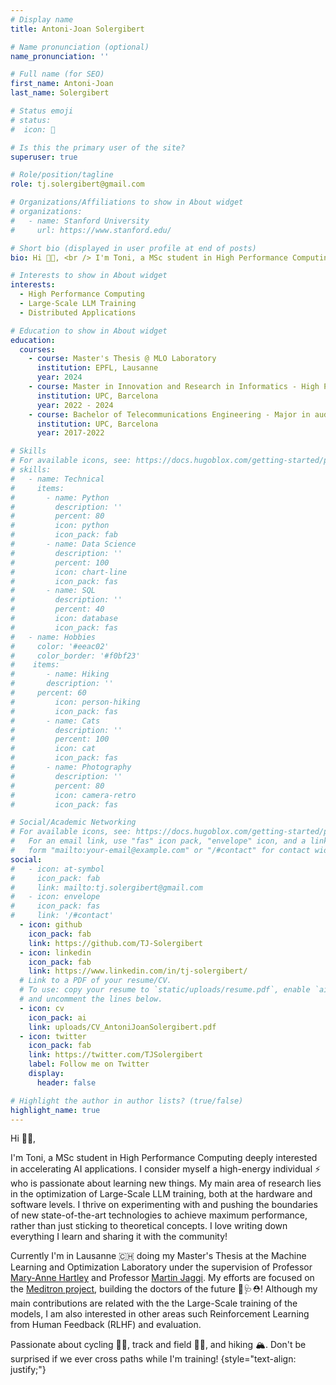```yaml
---
# Display name
title: Antoni-Joan Solergibert

# Name pronunciation (optional)
name_pronunciation: ''

# Full name (for SEO)
first_name: Antoni-Joan
last_name: Solergibert

# Status emoji
# status:
#  icon: 👀

# Is this the primary user of the site?
superuser: true

# Role/position/tagline
role: tj.solergibert@gmail.com

# Organizations/Affiliations to show in About widget
# organizations:
#   - name: Stanford University
#     url: https://www.stanford.edu/

# Short bio (displayed in user profile at end of posts)
bio: Hi 👋🏼, <br /> I'm Toni, a MSc student in High Performance Computing deeply interested in accelerating AI applications. You can contact me via LinkedIn or email. Follow me on GitHub to see my projects, and you can also find me on Twitter, but please, don't follow me on the street!

# Interests to show in About widget
interests:
  - High Performance Computing
  - Large-Scale LLM Training
  - Distributed Applications

# Education to show in About widget
education:
  courses:
    - course: Master's Thesis @ MLO Laboratory
      institution: EPFL, Lausanne
      year: 2024
    - course: Master in Innovation and Research in Informatics - High Performance Computing
      institution: UPC, Barcelona
      year: 2022 - 2024
    - course: Bachelor of Telecommunications Engineering - Major in audiovisual systems  
      institution: UPC, Barcelona
      year: 2017-2022

# Skills
# For available icons, see: https://docs.hugoblox.com/getting-started/page-builder/#icons
# skills:
#   - name: Technical
#     items:
#       - name: Python
#         description: ''
#         percent: 80
#         icon: python
#         icon_pack: fab
#       - name: Data Science
#         description: ''
#         percent: 100
#         icon: chart-line
#         icon_pack: fas
#       - name: SQL
#         description: ''
#         percent: 40
#         icon: database
#         icon_pack: fas
#   - name: Hobbies
#     color: '#eeac02'
#     color_border: '#f0bf23'
#    items:
#       - name: Hiking
#       description: ''
#     percent: 60
#         icon: person-hiking
#         icon_pack: fas
#       - name: Cats
#         description: ''
#         percent: 100
#         icon: cat
#         icon_pack: fas
#       - name: Photography
#         description: ''
#         percent: 80
#         icon: camera-retro
#         icon_pack: fas

# Social/Academic Networking
# For available icons, see: https://docs.hugoblox.com/getting-started/page-builder/#icons
#   For an email link, use "fas" icon pack, "envelope" icon, and a link in the
#   form "mailto:your-email@example.com" or "/#contact" for contact widget.
social:
#   - icon: at-symbol
#     icon_pack: fab
#     link: mailto:tj.solergibert@gmail.com
#   - icon: envelope
#     icon_pack: fas
#     link: '/#contact'
  - icon: github
    icon_pack: fab
    link: https://github.com/TJ-Solergibert
  - icon: linkedin
    icon_pack: fab
    link: https://www.linkedin.com/in/tj-solergibert/
  # Link to a PDF of your resume/CV.
  # To use: copy your resume to `static/uploads/resume.pdf`, enable `ai` icons in `params.yaml`,
  # and uncomment the lines below.
  - icon: cv
    icon_pack: ai
    link: uploads/CV_AntoniJoanSolergibert.pdf
  - icon: twitter
    icon_pack: fab
    link: https://twitter.com/TJSolergibert
    label: Follow me on Twitter
    display:
      header: false

# Highlight the author in author lists? (true/false)
highlight_name: true
---
```

Hi 👋🏼,

I'm Toni, a MSc student in High Performance Computing deeply interested in accelerating AI applications. I consider myself a high-energy individual ⚡️ who is passionate about learning new things. My main area of research lies in the optimization of Large-Scale LLM training, both at the hardware and software levels. I thrive on experimenting with and pushing the boundaries of new state-of-the-art technologies to achieve maximum performance, rather than just sticking to theoretical concepts. I love writing down everything I learn and sharing it with the community!

Currently I'm in Lausanne 🇨🇭 doing my Master's Thesis at the Machine Learning and Optimization Laboratory under the supervision of Professor [Mary-Anne Hartley](https://scholar.google.com/citations?user=P2CPNr8AAAAJ&hl=en) and Professor [Martin Jaggi](https://scholar.google.com/citations?user=r1TJBr8AAAAJ&hl=en). My efforts are focused on the [Meditron project](https://www.meditron.io/), building the doctors of the future 🤖🩺⛑️! Although my main contributions are related with the the Large-Scale training of the models, I am also interested in other areas such Reinforcement Learning from Human Feedback (RLHF) and evaluation.

Passionate about cycling 🚵🏼, track and field 🏃🏻, and hiking 🏔️. Don't be surprised if we ever cross paths while I'm training!
{style="text-align: justify;"}
